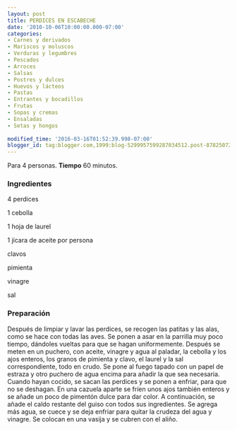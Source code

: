 ```yaml
---
layout: post
title: PERDICES EN ESCABECHE
date: '2010-10-06T10:00:00.000-07:00'
categories:
- Carnes y derivados
- Mariscos y moluscos
- Verduras y legumbres
- Pescados
- Arroces
- Salsas
- Postres y dulces
- Huevos y lácteos
- Pastas
- Entrantes y bocadillos
- Frutas
- Sopas y cremas
- Ensaladas
- Setas y hongos
 
modified_time: '2016-03-16T01:52:39.998-07:00'
blogger_id: tag:blogger.com,1999:blog-5299957599287034512.post-8782507211440452738
---
```


Para 4 personas.
<b>Tiempo</b> 60 minutos.

<h3>Ingredientes</h3>

4 perdices

1 cebolla

1 hoja de laurel

1 jícara de aceite por persona

clavos

pimienta

vinagre

sal

<h3>Preparación</h3>

Después de limpiar y lavar las perdices, se recogen las patitas y las alas, como se hace con todas las aves. Se ponen a asar en la parrilla muy poco tiempo, dándoles vueltas para que se hagan uniformemente. Después se meten en un puchero, con aceite, vinagre y agua al paladar, la cebolla y los ajos enteros, los granos de pimienta y clavo, el laurel y la sal correspondiente, todo en crudo. Se pone al fuego tapado con un papel de estraza y otro puchero de agua encima para añadir la que sea necesaria. Cuando hayan cocido, se sacan las perdices y se ponen a enfriar, para que no se deshagan. En una cazuela aparte se fríen unos ajos también enteros y se añade un poco de pimentón dulce para dar color. A continuación, se añade el caldo restante del guiso con todos sus ingredientes. Se agrega más agua, se cuece y se deja enfriar para quitar la crudeza del agua y vinagre. Se colocan en una vasija y se cubren con el aliño.

